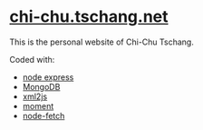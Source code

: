 # <a href="https://chi-chu.tschang.net">chi-chu.tschang.net</a>
This is the personal website of Chi-Chu Tschang.

Coded with:
<ul>
	<li><a href="https://expressjs.com/">node express</a></li>
	<li><a href="https://www.mongodb.com/">MongoDB</a></li>
	<li><a href="https://www.npmjs.com/package/xml2js">xml2js</a></li>
	<li><a href="https://www.npmjs.com/package/moments">moment</a></li>
	<li><a href="https://www.npmjs.com/package/node-fetch">node-fetch</a></li>
</ul>
